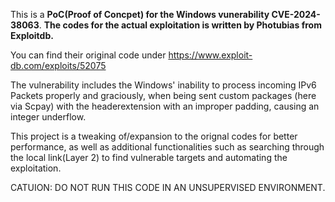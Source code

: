 This is a **PoC(Proof of Concpet) for the Windows vunerability CVE-2024-38063**. 
**The codes for the actual exploitation is written by Photubias from Exploitdb.**

You can find their original code under https://www.exploit-db.com/exploits/52075

The vulnerability includes the Windows' inability to process incoming IPv6 Packets properly and graciously, when being sent custom packages (here via Scpay) with the headerextension with an improper padding, causing an integer underflow.

This project is a tweaking of/expansion to the orignal codes for better performance, as well as additional functionalities such as searching through the local link(Layer 2) to find vulnerable targets and automating the exploitation. 

CATUION: DO NOT RUN THIS CODE IN AN UNSUPERVISED ENVIRONMENT. 
